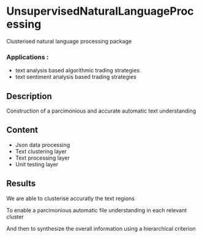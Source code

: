 # UnsupervisedNaturalLanguageProcessing
Clusterised natural language processing package
### Applications : 
- text analysis based algorithmic trading strategies
- text sentiment analysis based trading strategies

## Description
Construction of a parcimonious and accurate automatic text understanding

## Content
- Json data processing
- Text clustering layer
- Text processing layer
- Unit testing layer

## Results 
We are able to clusterise accuratly the text regions
[](https://github.com/Othmane-ZARHALI/UnsupervisedNaturalLanguageProcessing/Results/ClusteringResults.png)

To enable a parcimonious automatic file understanding in each relevant cluster

And then to synthesize the overall information using a hierarchical criterion
